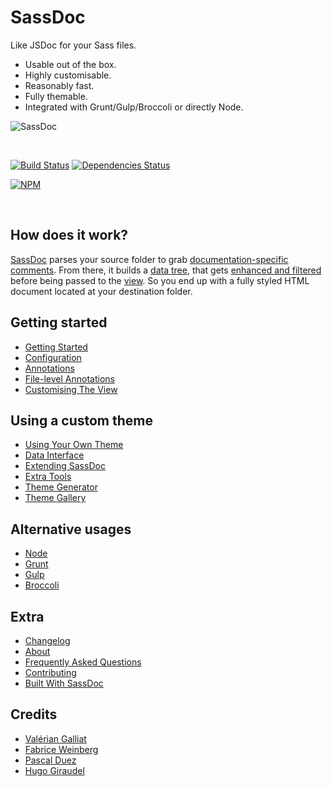 # SassDoc

Like JSDoc for your Sass files.

* Usable out of the box.
* Highly customisable.
* Reasonably fast.
* Fully themable.
* Integrated with Grunt/Gulp/Broccoli or directly Node.

![SassDoc](http://sassdoc.com/assets/images/preview-image.png)

<br>

[![Build Status][travis-img]][travis-url]
[![Dependencies Status][depstat-image]][depstat-url]

[![NPM][npm-img]][npm-url]

<br>

## How does it work?

[SassDoc] parses your source folder to grab
[documentation-specific comments](http://sassdoc.com/annotations/).
From there, it builds a [data tree](http://sassdoc.com/data-interface/),
that gets [enhanced and filtered](http://sassdoc.com/extra-tools/) before being
passed to the [view](http://sassdoc.com/customising-the-view/).
So you end up with a fully styled HTML document located at your destination folder.

## Getting started

* [Getting Started](http://sassdoc.com/getting-started/)
* [Configuration](http://sassdoc.com/configuration/)
* [Annotations](http://sassdoc.com/annotations/)
* [File-level Annotations](http://sassdoc.com/file-level-annotations/)
* [Customising The View](http://sassdoc.com/customising-the-view/)

## Using a custom theme

* [Using Your Own Theme](http://sassdoc.com/using-your-own-theme/)
* [Data Interface](http://sassdoc.com/data-interface/)
* [Extending SassDoc](http://sassdoc.com/extending-sassdoc/)
* [Extra Tools](http://sassdoc.com/extra-tools/)
* [Theme Generator](http://sassdoc.com/theme-generator/)
* [Theme Gallery](http://sassdoc.com/theme-gallery/)

## Alternative usages

* [Node](http://sassdoc.com/node/)
* [Grunt](http://sassdoc.com/grunt/)
* [Gulp](http://sassdoc.com/gulp/)
* [Broccoli](http://sassdoc.com/broccoli/)

## Extra

* [Changelog](http://sassdoc.com/changelog/)
* [About](http://sassdoc.com/about/)
* [Frequently Asked Questions](http://sassdoc.com/frequently-asked-questions/)
* [Contributing](http://sassdoc.com/contributing/)
* [Built With SassDoc](http://sassdoc.com/built-with-sassdoc/)

## Credits

* [Valérian Galliat](https://twitter.com/valeriangalliat)
* [Fabrice Weinberg](https://twitter.com/fweinb)
* [Pascal Duez](https://twitter.com/pascalduez)
* [Hugo Giraudel](http://twitter.com/HugoGiraudel)



[SassDoc]: http://sassdoc.com
[npm-url]: https://www.npmjs.com/package/sassdoc
[npm-img]: https://nodei.co/npm/sassdoc.png?downloads=true
[travis-url]: https://travis-ci.org/SassDoc/sassdoc
[travis-img]: https://travis-ci.org/SassDoc/sassdoc.svg?branch=master
[depstat-url]: https://david-dm.org/SassDoc/sassdoc
[depstat-image]: https://david-dm.org/SassDoc/sassdoc.svg

